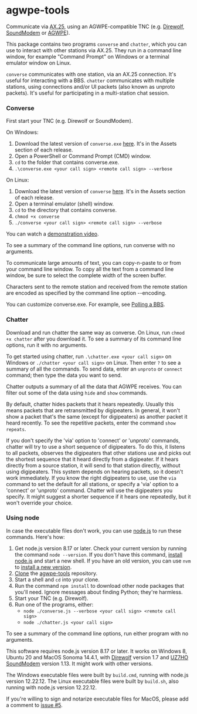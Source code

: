 # agwpe-tools
Communicate via [AX.25](https://www.tapr.org/pdf/AX25.2.2.pdf),
using an AGWPE-compatible TNC (e.g.
[Direwolf](https://github.com/wb2osz/direwolf),
[SoundModem](http://uz7.ho.ua/packetradio.htm) or
[AGWPE](https://www.sv2agw.com/downloads/)).

This package contains two programs `converse` and `chatter`,
which you can use to interact with other stations via AX.25.
They run in a command line window, for example
"Command Prompt" on Windows or a terminal emulator window on Linux.

`converse` communicates with one station, via an AX.25 connection.
It's useful for interacting with a BBS.
`chatter` communicates with multiple stations, using connections
and/or UI packets (also known as unproto packets).
It's useful for participating in a multi-station chat session.

### Converse

First start your TNC (e.g. Direwolf or SoundModem).

On Windows:
1. Download the latest version of `converse.exe`
   [here](https://github.com/jmkristian/agwpe-tools/releases).
   It's in the Assets section of each release.
2. Open a PowerShell or Command Prompt (CMD) window.
3. `cd` to the folder that contains converse.exe.
4. `.\converse.exe <your call sign> <remote call sign> --verbose`

On Linux:
1. Download the latest version of `converse`
   [here](https://github.com/jmkristian/agwpe-tools/releases).
   It's in the Assets section of each release.
2. Open a terminal emulator (shell) window.
3. `cd` to the directory that contains converse.
4. `chmod +x converse`
5. `./converse <your call sign> <remote call sign> --verbose`

You can watch a [demonstration video](https://youtu.be/lRvlnEeBrow/).

To see a summary of the command line options, run converse with no arguments.

To communicate large amounts of text,
you can copy-n-paste to or from your command line window.
To copy all the text from a command line window,
be sure to select the complete width of the screen buffer.

Characters sent to the remote station and received from the remote station
are encoded as specified by the command line option --encoding.

You can customize converse.exe.
For example, see [Polling a BBS](BBS_polling.md).

### Chatter

Download and run chatter the same way as converse.
On Linux, run `chmod +x chatter` after you download it.
To see a summary of its command line options, run it with no arguments.

To get started using chatter, run
`.\chatter.exe <your call sign>` on Windows or
`./chatter <your call sign>` on Linux.
Then enter `?` to see a summary of all the commands.
To send data, enter an `unproto` or `connect` command;
then type the data you want to send.

Chatter outputs a summary of all the data that AGWPE receives.
You can filter out some of the data using `hide` and `show` commands.

By default, chatter hides packets that it hears repeatedly.
Usually this means packets that are retransmitted by digipeaters.
In general, it won't show a packet that's
the same (except for digipeaters) as another packet it heard recently.
To see the repetitive packets, enter the command `show repeats`.

If you don't specify the 'via' option to 'connect' or 'unproto' commands,
chatter will try to use a short sequence of digipeaters.
To do this, it listens to all packets,
observes the digipeaters that other stations use
and picks out the shortest sequence that it heard directly from a digipeater.
If it hears directly from a source station,
it will send to that station directly, without using digipeaters.
This system depends on hearing packets, so it doesn't work immediately.
If you know the right digipeaters to use,
use the `via` command to set the default for all stations,
or specify a 'via' option to a 'connect' or 'unproto' command.
Chatter will use the digipeaters you specify.
It might suggest a shorter sequence if it hears one repeatedly,
but it won't override your choice.

### Using node

In case the executable files don't work,
you can use [node.js](http://nodejs.org) to run these commands.
Here's how:

1. Get node.js version 8.17 or later.
   Check your current version by running the command `node --version`.
   If you don't have this command, [install node.js](https://nodejs.org/en/download/)
   and start a new shell.
   If you have an old version, you can use `nvm` to
   [install a new version](https://heynode.com/tutorial/install-nodejs-locally-nvm/).
2. [Clone](https://www.techrepublic.com/article/how-to-clone-github-repository/)
   the [agwpe-tools](https://github.com/jmkristian/agwpe-tools) repository.
3. Start a shell and `cd` into your clone.
4. Run the command `npm install` to download other node packages that you'll need.
   Ignore messages about finding Python; they're harmless.
5. Start your TNC (e.g. Direwolf).
6. Run one of the programs, either:
   - `node ./converse.js --verbose <your call sign> <remote call sign>`
   - `node ./chatter.js <your call sign>`

To see a summary of the command line options, run either program with no arguments.

This software requires node.js version 8.17 or later.
It works on Windows 8, Ubuntu 20 and MacOS Sonoma 14.4.1, with
[Direwolf](https://github.com/wb2osz/direwolf) version 1.7
and [UZ7HO SoundModem](http://uz7.ho.ua/packetradio.htm) version 1.13.
It might work with other versions.

The Windows executable files were built by `build.cmd`,
running with node.js version 12.22.12.
The Linux executable files were built by `build.sh`,
also running with node.js version 12.22.12.

If you're willing to sign and notarize executable files for MacOS,
please add a comment to
[issue #5](https://github.com/jmkristian/agwpe-tools/issues/5).
